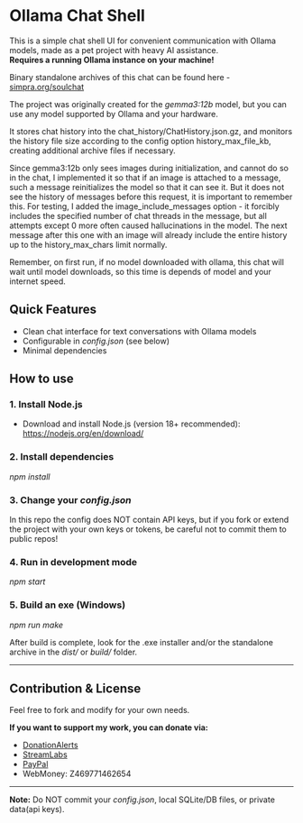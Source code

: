# Ollama Chat Shell

This is a simple chat shell UI for convenient communication with Ollama models, made as a pet project with heavy AI assistance.  
**Requires a running Ollama instance on your machine!**

Binary standalone archives of this chat can be found here - [simpra.org/soulchat](https://www.simpra.org/soulchat/?lang=en)

The project was originally created for the *gemma3:12b* model, but you can use any model supported by Ollama and your hardware.

It stores chat history into the chat_history/ChatHistory.json.gz, and monitors the history file size according to the config option history_max_file_kb, creating additional archive files if necessary.

Since gemma3:12b only sees images during initialization, and cannot do so in the chat, I implemented it so that if an image is attached to a message, such a message reinitializes the model so that it can see it. But it does not see the history of messages before this request, it is important to remember this. For testing, I added the image_include_messages option - it forcibly includes the specified number of chat threads in the message, but all attempts except 0 more often caused hallucinations in the model. The next message after this one with an image will already include the entire history up to the history_max_chars limit normally.

Remember, on first run, if no model downloaded with ollama, this chat will wait until model downloads, so this time is depends of model and your internet speed.

## Quick Features

- Clean chat interface for text conversations with Ollama models  
- Configurable in *config.json* (see below)  
- Minimal dependencies

## How to use

### 1. Install Node.js

- Download and install Node.js (version 18+ recommended):  
  https://nodejs.org/en/download/

### 2. Install dependencies

*npm install*

### 3. Change your *config.json*

In this repo the config does NOT contain API keys, but if you fork or extend the project with your own keys or tokens, be careful not to commit them to public repos!

### 4. Run in development mode

*npm start*

### 5. Build an exe (Windows)

*npm run make*

After build is complete, look for the .exe installer and/or the standalone archive in the *dist/* or *build/* folder.

---

## Contribution & License

Feel free to fork and modify for your own needs.

**If you want to support my work, you can donate via:**
- [DonationAlerts](https://www.donationalerts.ru/r/arsmeen)
- [StreamLabs](https://streamlabs.com/arsmeen#/ru)
- [PayPal](https://www.paypal.me/arsmarch)
- WebMoney: Z469771462654

---

**Note:** Do NOT commit your *config.json*, local SQLite/DB files, or private data(api keys).

